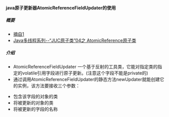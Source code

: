 #### java原子更新器AtomicReferenceFieldUpdater的使用

##### 概要

* [摘自1](http://huangyunbin.iteye.com/blog/1944153)
* [Java多线程系列--“JUC原子类”04之 AtomicReference原子类](http://www.cnblogs.com/skywang12345/p/3514623.html)

##### 介绍
* AtomicReferenceFieldUpdater 一个基于反射的工具类，它能对指定类的指定的volatile引用字段进行原子更新。(注意这个字段不能是private的)
* 通过调用AtomicReferenceFieldUpdater的静态方法newUpdater就能创建它的实例，该方法要接收三个参数：
 + 包含该字段的对象的类
 + 将被更新的对象的类
 + 将被更新的字段的名称
